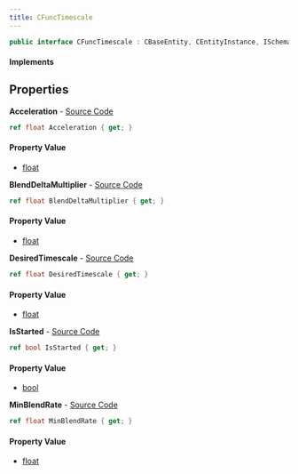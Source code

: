 ```yaml
---
title: CFuncTimescale
---
```


```csharp
public interface CFuncTimescale : CBaseEntity, CEntityInstance, ISchemaClass<CEntityInstance>, ISchemaClass<CBaseEntity>, ISchemaClass<CFuncTimescale>, ISchemaField, ISchemaClass, INativeHandle
```

#### Implements

## Properties

**Acceleration** - [Source Code](https://github.com/swiftly-solution/swiftlys2/blob/master/managed/src/SwiftlyS2.Generated/Schemas/Interfaces/CFuncTimescale.cs#L18)

```csharp
ref float Acceleration { get; }
```

#### Property Value

- [float](https://learn.microsoft.com/dotnet/api/system.single)

**BlendDeltaMultiplier** - [Source Code](https://github.com/swiftly-solution/swiftlys2/blob/master/managed/src/SwiftlyS2.Generated/Schemas/Interfaces/CFuncTimescale.cs#L22)

```csharp
ref float BlendDeltaMultiplier { get; }
```

#### Property Value

- [float](https://learn.microsoft.com/dotnet/api/system.single)

**DesiredTimescale** - [Source Code](https://github.com/swiftly-solution/swiftlys2/blob/master/managed/src/SwiftlyS2.Generated/Schemas/Interfaces/CFuncTimescale.cs#L16)

```csharp
ref float DesiredTimescale { get; }
```

#### Property Value

- [float](https://learn.microsoft.com/dotnet/api/system.single)

**IsStarted** - [Source Code](https://github.com/swiftly-solution/swiftlys2/blob/master/managed/src/SwiftlyS2.Generated/Schemas/Interfaces/CFuncTimescale.cs#L24)

```csharp
ref bool IsStarted { get; }
```

#### Property Value

- [bool](https://learn.microsoft.com/dotnet/api/system.boolean)

**MinBlendRate** - [Source Code](https://github.com/swiftly-solution/swiftlys2/blob/master/managed/src/SwiftlyS2.Generated/Schemas/Interfaces/CFuncTimescale.cs#L20)

```csharp
ref float MinBlendRate { get; }
```

#### Property Value

- [float](https://learn.microsoft.com/dotnet/api/system.single)

